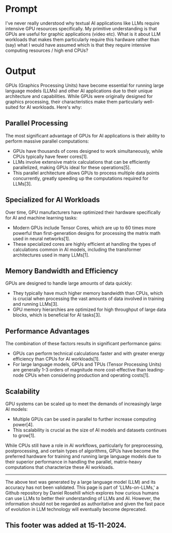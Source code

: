 # Prompt

I've never really understood why textual AI applications like LLMs require intensive GPU resources specifically. My primitive understanding is that GPUs are useful for graphic applications (video etc). What is it about LLM workloads that makes them particularly require this hardware rather than (say) what I would have assumed which is that they require intensive computing resources / high end CPUs?

# Output

GPUs (Graphics Processing Units) have become essential for running large language models (LLMs) and other AI applications due to their unique architecture and capabilities. While GPUs were originally designed for graphics processing, their characteristics make them particularly well-suited for AI workloads. Here's why:

## Parallel Processing

The most significant advantage of GPUs for AI applications is their ability to perform massive parallel computations:

- GPUs have thousands of cores designed to work simultaneously, while CPUs typically have fewer cores\[1].
- LLMs involve extensive matrix calculations that can be efficiently parallelized, making GPUs ideal for these operations\[5].
- This parallel architecture allows GPUs to process multiple data points concurrently, greatly speeding up the computations required for LLMs\[3].

## Specialized for AI Workloads

Over time, GPU manufacturers have optimized their hardware specifically for AI and machine learning tasks:

- Modern GPUs include Tensor Cores, which are up to 60 times more powerful than first-generation designs for processing the matrix math used in neural networks\[1].
- These specialized cores are highly efficient at handling the types of calculations common in AI models, including the transformer architectures used in many LLMs\[1].

## Memory Bandwidth and Efficiency

GPUs are designed to handle large amounts of data quickly:

- They typically have much higher memory bandwidth than CPUs, which is crucial when processing the vast amounts of data involved in training and running LLMs\[3].
- GPU memory hierarchies are optimized for high throughput of large data blocks, which is beneficial for AI tasks\[3].

## Performance Advantages

The combination of these factors results in significant performance gains:

- GPUs can perform technical calculations faster and with greater energy efficiency than CPUs for AI workloads\[1].
- For large language models, GPUs and TPUs (Tensor Processing Units) are generally 1-3 orders of magnitude more cost-effective than leading-node CPUs when considering production and operating costs\[1].

## Scalability

GPU systems can be scaled up to meet the demands of increasingly large AI models:

- Multiple GPUs can be used in parallel to further increase computing power\[4].
- This scalability is crucial as the size of AI models and datasets continues to grow\[1].

While CPUs still have a role in AI workflows, particularly for preprocessing, postprocessing, and certain types of algorithms, GPUs have become the preferred hardware for training and running large language models due to their superior performance in handling the parallel, matrix-heavy computations that characterize these AI workloads.

---

The above text was generated by a large language model (LLM) and its accuracy has not been validated. This page is part of 'LLMs-on-LLMs,' a Github repository by Daniel Rosehill which explores how curious humans can use LLMs to better their understanding of LLMs and AI. However, the information should not be regarded as authoritative and given the fast pace of evolution in LLM technology will eventually become deprecated. 

This footer was added at 15-11-2024.
---